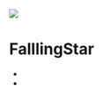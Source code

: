 <img src="https://capsule-render.vercel.app/api?type=waving&color=#8000FF&height=200&section=header&text=space&fontSize=50" />

# FalllingStar

- 
-
